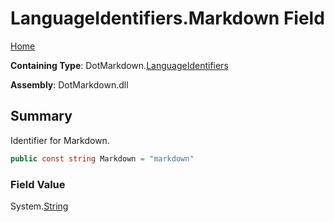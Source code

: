 <a name="_top"></a>

# LanguageIdentifiers\.Markdown Field

[Home](../../../README.md#_top)

**Containing Type**: DotMarkdown\.[LanguageIdentifiers](../README.md#_top)

**Assembly**: DotMarkdown\.dll

## Summary

Identifier for Markdown\.

```csharp
public const string Markdown = "markdown"
```

### Field Value

System\.[String](https://docs.microsoft.com/en-us/dotnet/api/system.string)